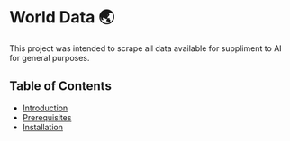 # World Data :earth_asia:

This project was intended to scrape all data available for suppliment to AI for general purposes.

## Table of Contents

- [Introduction](#introduction)
- [Prerequisites](#prerequisites)
- [Installation](#installation)

  
